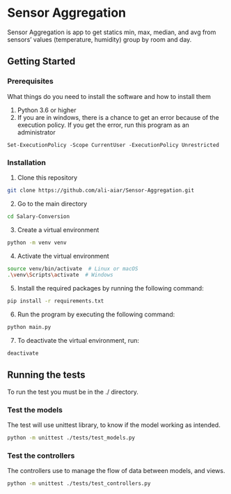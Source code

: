 # Sensor Aggregation
Sensor Aggregation is app to get statics min, max, median, and avg from sensors’ values (temperature, humidity) group by room and day.
## Getting Started
### Prerequisites
What things do you need to install the software and how to install them
1. Python 3.6 or higher
2. If you are in windows, there is a chance to get an error because of the execution policy. If you get the error, run this program as an administrator
```console
Set-ExecutionPolicy -Scope CurrentUser -ExecutionPolicy Unrestricted
```
### Installation
1. Clone this repository
```bash
git clone https://github.com/ali-aiar/Sensor-Aggregation.git
```
2. Go to the main directory 
```bash
cd Salary-Conversion
```
3. Create a virtual environment 
```bash
python -m venv venv
```
4. Activate the virtual environment
```bash
source venv/bin/activate  # Linux or macOS
.\venv\Scripts\activate  # Windows
```
5. Install the required packages by running the following command:
```bash
pip install -r requirements.txt
```
6. Run the program by executing the following command:
```bash
python main.py
```
7. To deactivate the virtual environment, run:
```bash
deactivate
```
## Running the tests
To run the test you must be in the ./ directory. 
### Test the models
The test will use unittest library, to know if the model working as intended.
```bash
python -m unittest ./tests/test_models.py
```
### Test the controllers
The controllers use to manage the flow of data between models, and views. 
```bash
python -m unittest ./tests/test_controllers.py
```